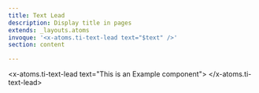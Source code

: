 ```yaml
---
title: Text Lead
description: Display title in pages
extends: _layouts.atoms
invoque: '<x-atoms.ti-text-lead text="$text" />'
section: content

---
```


<x-atoms.ti-text-lead text="This is an Example component"> </x-atoms.ti-text-lead>
